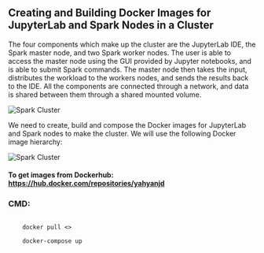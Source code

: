 ## Creating and Building Docker Images for JupyterLab and Spark Nodes in a Cluster

The four components which make up the cluster are the JupyterLab IDE, the Spark master node, and two Spark worker nodes. The user is able to access the master node using the GUI provided by Jupyter notebooks, and is able to submit Spark commands. The master node then takes the input, distributes the workload to the workers nodes, and sends the results back to the IDE. All the components are connected through a network, and data is shared between them through a shared mounted volume.

![Spark Cluster](https://github.com/yahya-Njd/Spark-cluster/tree/master/images/img2.png)

We need to create, build and compose the Docker images for JupyterLab and Spark nodes to make the cluster. We will use the following Docker image hierarchy:

![Spark Cluster](https://github.com/yahya-Njd/Spark-cluster/tree/master/images/img1.png)

#### To get images from Dockerhub: https://hub.docker.com/repositories/yahyanjd


### CMD:
<code>
    docker pull <<images>> <br>
    docker-compose up
</code>